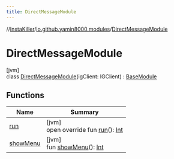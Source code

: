 ```yaml
---
title: DirectMessageModule
---
```

//[InstaKiller](../../../index.html)/[io.github.yamin8000.modules](../index.html)/[DirectMessageModule](index.html)



# DirectMessageModule



[jvm]\
class [DirectMessageModule](index.html)(igClient: IGClient) : [BaseModule](../-base-module/index.html)



## Functions


| Name | Summary |
|---|---|
| [run](run.html) | [jvm]<br>open override fun [run](run.html)(): [Int](https://kotlinlang.org/api/latest/jvm/stdlib/kotlin/-int/index.html) |
| [showMenu](../-base-module/show-menu.html) | [jvm]<br>fun [showMenu](../-base-module/show-menu.html)(): [Int](https://kotlinlang.org/api/latest/jvm/stdlib/kotlin/-int/index.html) |


